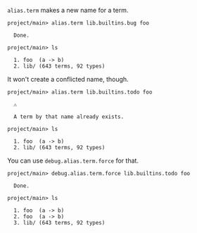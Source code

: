 `alias.term` makes a new name for a term.

```ucm
project/main> alias.term lib.builtins.bug foo

  Done.

project/main> ls

  1. foo  (a -> b)
  2. lib/ (643 terms, 92 types)

```
It won't create a conflicted name, though.

```ucm
project/main> alias.term lib.builtins.todo foo

  ⚠️
  
  A term by that name already exists.

```
```ucm
project/main> ls

  1. foo  (a -> b)
  2. lib/ (643 terms, 92 types)

```
You can use `debug.alias.term.force` for that.

```ucm
project/main> debug.alias.term.force lib.builtins.todo foo

  Done.

project/main> ls

  1. foo  (a -> b)
  2. foo  (a -> b)
  3. lib/ (643 terms, 92 types)

```
